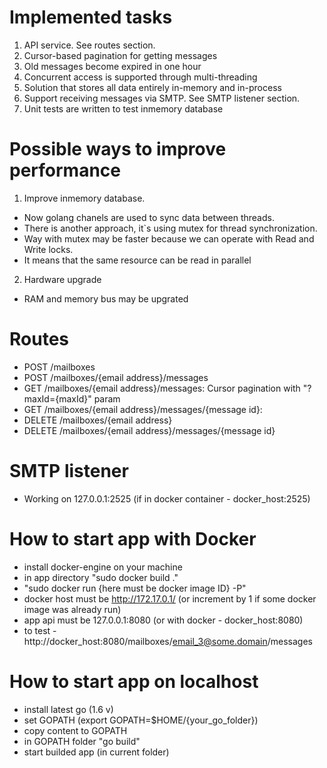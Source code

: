 # Implemented tasks #
1. API service. See routes section.
2. Cursor-based pagination for getting messages
3. Old messages become expired in one hour
4. Concurrent access is supported through multi-threading
5. Solution that stores all data entirely in-memory and in-process
6. Support receiving messages via SMTP. See SMTP listener section.
7. Unit tests are written to test inmemory database

# Possible ways to improve performance #
1. Improve inmemory database.
*  Now golang chanels are used to sync data between threads.
*  There is another approach, it`s using mutex for thread synchronization.
*  Way with mutex may be faster because we can operate with Read and Write locks.
*  It means that the same resource can be read in parallel
2. Hardware upgrade
*  RAM and memory bus may be upgrated

# Routes #

* POST /mailboxes
* POST /mailboxes/{email address}/messages
* GET /mailboxes/{email address}/messages: Cursor pagination with "?maxId={maxId}" param
* GET /mailboxes/{email address}/messages/{message id}:
* DELETE /mailboxes/{email address}
* DELETE /mailboxes/{email address}/messages/{message id}

# SMTP listener #

* Working on 127.0.0.1:2525 (if in docker container - docker_host:2525)

# How to start app with Docker #

* install docker-engine on your machine
* in app directory "sudo docker build ."
* "sudo docker run {here must be docker image ID} -P"
* docker host must be http://172.17.0.1/ (or increment by 1 if some docker image was already run)
* app api must be 127.0.0.1:8080 (or with docker - docker_host:8080)
* to test - http://docker_host:8080/mailboxes/email_3@some.domain/messages

# How to start app on localhost #

* install latest go (1.6 v)
* set GOPATH (export GOPATH=$HOME/{your_go_folder})
* copy content to GOPATH
* in GOPATH folder "go build"
* start builded app (in current folder)